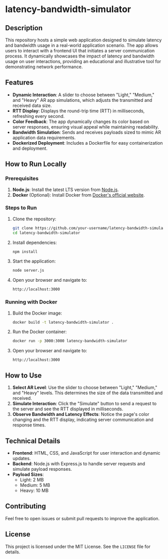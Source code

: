 # latency-bandwidth-simulator

## Description
This repository hosts a simple web application designed to simulate latency and bandwidth usage in a real-world application scenario. The app allows users to interact with a frontend UI that initiates a server communication process. It dynamically showcases the impact of latency and bandwidth usage on user interactions, providing an educational and illustrative tool for demonstrating network performance.

## Features
- **Dynamic Interaction**: A slider to choose between "Light," "Medium," and "Heavy" AR app simulations, which adjusts the transmitted and received data size.
- **RTT Display**: Displays the round-trip time (RTT) in milliseconds, refreshing every second.
- **Color Feedback**: The app dynamically changes its color based on server responses, ensuring visual appeal while maintaining readability.
- **Bandwidth Simulation**: Sends and receives payloads sized to mimic AR application data requirements.
- **Dockerized Deployment**: Includes a Dockerfile for easy containerization and deployment.

## How to Run Locally

### Prerequisites
1. **Node.js**: Install the latest LTS version from [Node.js](https://nodejs.org/).
2. **Docker** (Optional): Install Docker from [Docker's official website](https://www.docker.com/).

### Steps to Run
1. Clone the repository:
   ```bash
   git clone https://github.com/your-username/latency-bandwidth-simulator.git
   cd latency-bandwidth-simulator
   ```

2. Install dependencies:
   ```bash
   npm install
   ```

3. Start the application:
   ```bash
   node server.js
   ```

4. Open your browser and navigate to:
   ```
   http://localhost:3000
   ```

### Running with Docker
1. Build the Docker image:
   ```bash
   docker build -t latency-bandwidth-simulator .
   ```

2. Run the Docker container:
   ```bash
   docker run -p 3000:3000 latency-bandwidth-simulator
   ```

3. Open your browser and navigate to:
   ```
   http://localhost:3000
   ```

## How to Use
1. **Select AR Level**: Use the slider to choose between "Light," "Medium," and "Heavy" levels. This determines the size of the data transmitted and received.
2. **Simulate Interaction**: Click the "Simulate" button to send a request to the server and see the RTT displayed in milliseconds.
3. **Observe Bandwidth and Latency Effects**: Notice the page's color changing and the RTT display, indicating server communication and response times.

## Technical Details
- **Frontend**: HTML, CSS, and JavaScript for user interaction and dynamic updates.
- **Backend**: Node.js with Express.js to handle server requests and simulate payload responses.
- **Payload Sizes**:
  - Light: 2 MB
  - Medium: 5 MB
  - Heavy: 10 MB

## Contributing
Feel free to open issues or submit pull requests to improve the application.

## License
This project is licensed under the MIT License. See the `LICENSE` file for details.
